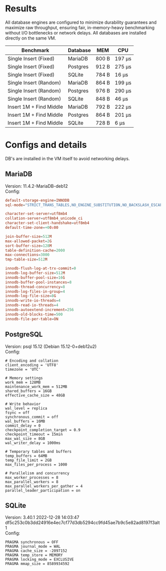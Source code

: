 # Results

All database engines are configured to minimize durability guarantees and maximize raw throughput, ensuring fair, in-memory-heavy benchmarking without I/O bottlenecks or network delays. All databases are installed directly on the same VM.

| Benchmark               | Database  | MEM   | CPU    |
|-------------------------|-----------|-------|--------|
| Single Insert (Fixed)   | MariaDB   | 800 B | 197 µs |
| Single Insert (Fixed)   | Postgres  | 912 B | 275 µs |
| Single Insert (Fixed)   | SQLite    | 784 B | 16 µs  |
| Single Insert (Random)  | MariaDB   | 864 B | 199 µs |
| Single Insert (Random)  | Postgres  | 976 B | 290 µs |
| Single Insert (Random)  | SQLite    | 848 B | 46 µs  |
| Insert 1M + Find Middle | MariaDB   | 792 B | 222 µs |
| Insert 1M + Find Middle | Postgres  | 864 B | 201 µs |
| Insert 1M + Find Middle | SQLite    | 728 B | 6 µs   |


# Configs and details
DB's are installed in the VM itself to avoid networking delays.

## MariaDB
Version: 11.4.2-MariaDB-deb12  
Config:
```server.cnf
default-storage-engine=INNODB
sql-mode="STRICT_TRANS_TABLES,NO_ENGINE_SUBSTITUTION,NO_BACKSLASH_ESCAPES"

character-set-server=utf8mb4
collation-server=utf8mb4_unicode_ci
character-set-client-handshake=utf8mb4
default-time-zone=+00:00

join-buffer-size=512M
max-allowed-packet=2G
sort-buffer-size=128M
table-definition-cache=2000
max-connections=3000
tmp-table-size=512M

innodb-flush-log-at-trx-commit=0
innodb-log-buffer-size=512M
innodb-buffer-pool-size=16G
innodb-buffer-pool-instances=8
innodb-thread-concurrency=8
innodb-log-files-in-group=4
innodb-log-file-size=8G
innodb-write-io-threads=4
innodb-read-io-threads=4
innodb-autoextend-increment=256
innodb-old-blocks-time=500
innodb-file-per-table=ON
```

## PostgreSQL
Version: psql 15.12 (Debian 15.12-0+deb12u2)  
Config: 
```
# Encoding and collation
client_encoding = 'UTF8'
timezone = 'UTC'

# Memory settings 
work_mem = 128MB               
maintenance_work_mem = 512MB
shared_buffers = 16GB         
effective_cache_size = 48GB   

# Write behavior
wal_level = replica
fsync = off
synchronous_commit = off       
wal_buffers = 16MB
commit_delay = 0
checkpoint_completion_target = 0.9
checkpoint_timeout = 15min
max_wal_size = 8GB          
wal_writer_delay = 1000ms

# Temporary tables and buffers
temp_buffers = 64MB
temp_file_limit = 2GB
max_files_per_process = 1000

# Parallelism and concurrency
max_worker_processes = 8
max_parallel_workers = 8
max_parallel_workers_per_gather = 4
parallel_leader_participation = on
```

## SQLite
Version: 3.40.1 2022-12-28 14:03:47 df5c253c0b3dd24916e4ec7cf77d3db5294cc9fd45ae7b9c5e82ad8197f3alt1  
Config:
```
PRAGMA synchronous = OFF
PRAGMA journal_mode = WAL
PRAGMA cache_size = -2097152
PRAGMA temp_store = MEMORY
PRAGMA locking_mode = EXCLUSIVE
PRAGMA mmap_size = 8589934592
```
